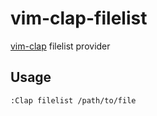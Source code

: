 # vim-clap-filelist

[vim-clap](https://github.com/liuchengxu/vim-clap) filelist provider


## Usage

```vim
:Clap filelist /path/to/file
```